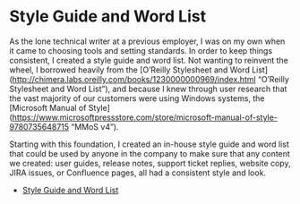 # Style Guide and Word List

As the lone technical writer at a previous employer, I was on my own when it came to choosing tools and setting standards. In order to keep things consistent, I created a style guide and word list. Not wanting to reinvent the wheel, I borrowed heavily from the [O’Reilly Stylesheet and Word List](http://chimera.labs.oreilly.com/books/1230000000969/index.html “O’Reilly Stylesheet and Word List”), and because I knew through user research that the vast majority of our customers were using Windows systems, the [Microsoft Manual of Style](https://www.microsoftpressstore.com/store/microsoft-manual-of-style-9780735648715 “MMoS v4”). 

Starting with this foundation, I created an in-house style guide and word list that could be used by anyone in the company to make sure that any content we created: user guides, release notes, support ticket replies, website copy, JIRA issues, or Confluence pages, all had a consistent style and look. 

* [Style Guide and Word List](docs/styleguide-wordlist.md "Style Guide and Word List")   
  
